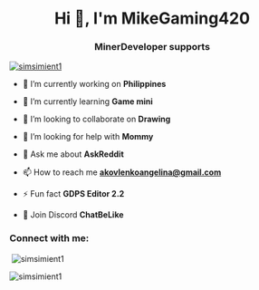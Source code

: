 <h1 align="center">Hi 👋, I'm MikeGaming420</h1>
<h3 align="center">MinerDeveloper supports</h3>

<p align="left"> <a href="https://github.com/ryo-ma/github-profile-trophy"><img src="https://github-profile-trophy.vercel.app/?username=simsimient1" alt="simsimient1" /></a> </p>

- 🔭 I’m currently working on **Philippines**

- 🌱 I’m currently learning **Game mini**

- 👯 I’m looking to collaborate on **Drawing**

- 🤝 I’m looking for help with **Mommy**

- 💬 Ask me about **AskReddit**

- 📫 How to reach me **akovlenkoangelina@gmail.com**

- ⚡ Fun fact **GDPS Editor 2.2**

- 🤖 Join Discord **ChatBeLike**

<h3 align="left">Connect with me:</h3>
<p align="left">
</p>

<p>&nbsp;<img align="center" src="https://github-readme-stats.vercel.app/api?username=simsimient1&show_icons=true&locale=en" alt="simsimient1" /></p>

<p><img align="center" src="https://github-readme-streak-stats.herokuapp.com/?user=simsimient1&" alt="simsimient1" /></p>
